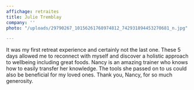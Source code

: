```yaml
---
affichage: retraites
title: Julie Tremblay
company: ''
photo: "/uploads/29790267_10156261768974812_742931894453270681_n.jpg"

---
```

It was my first retreat experience and certainly not the last one. These 5 days allowed me to reconnect with myself and discover a holistic approach to wellbeing including great foods. Nancy is an amazing trainer who knows how to easily transfer her knowledge. The tools she passed on to us could also be beneficial for my loved ones. Thank you, Nancy, for so much generosity.